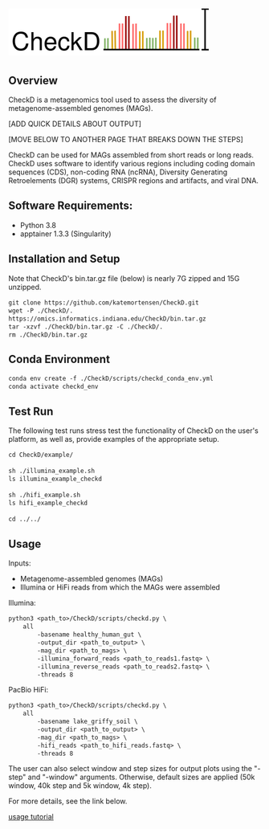 # ![Logo](./diagrams/checkD_logo.drawio.png) 


## Overview

CheckD is a metagenomics tool used to assess the diversity of metagenome-assembled genomes (MAGs).

[ADD QUICK DETAILS ABOUT OUTPUT]

[MOVE BELOW TO ANOTHER PAGE THAT BREAKS DOWN THE STEPS]

 CheckD can be used for MAGs assembled from short reads or long reads. CheckD uses software to identify various regions including coding domain sequences (CDS), non-coding RNA (ncRNA), Diversity Generating Retroelements (DGR) systems, CRISPR regions and artifacts, and viral DNA. 

## Software Requirements: 
- Python 3.8 
- apptainer 1.3.3 (Singularity)


## Installation and Setup 

Note that CheckD's bin.tar.gz file (below) is nearly 7G zipped and 15G unzipped.

```
git clone https://github.com/katemortensen/CheckD.git
wget -P ./CheckD/. https://omics.informatics.indiana.edu/CheckD/bin.tar.gz
tar -xzvf ./CheckD/bin.tar.gz -C ./CheckD/.
rm ./CheckD/bin.tar.gz
```
## Conda Environment

```
conda env create -f ./CheckD/scripts/checkd_conda_env.yml 
conda activate checkd_env
```

## Test Run

The following test runs stress test the functionality of CheckD on the user's platform, as well as, provide examples of the appropriate setup.

```
cd CheckD/example/

sh ./illumina_example.sh
ls illumina_example_checkd

sh ./hifi_example.sh
ls hifi_example_checkd

cd ../../ 
```

## Usage

Inputs:
- Metagenome-assembled genomes (MAGs)
- Illumina or HiFi reads from which the MAGs were assembled


Illumina:

```
python3 <path_to>/CheckD/scripts/checkd.py \
	all
        -basename healthy_human_gut \
        -output_dir <path_to_output> \
        -mag_dir <path_to_mags> \
        -illumina_forward_reads <path_to_reads1.fastq> \
        -illumina_reverse_reads <path_to_reads2.fastq> \
        -threads 8
```

PacBio HiFi:

```
python3 <path_to>/CheckD/scripts/checkd.py \
	all
        -basename lake_griffy_soil \
        -output_dir <path_to_output> \
        -mag_dir <path_to_mags> \
        -hifi_reads <path_to_hifi_reads.fastq> \
        -threads 8
```

The user can also select window and step sizes for output plots using the "-step" and "-window" arguments. Otherwise, default sizes are applied (50k window, 40k step and 5k window, 4k step).

For more details, see the link below.

[usage tutorial](https://github.com/katemortensen/CheckD/blob/main/USAGE_TUTORIAL.md)

